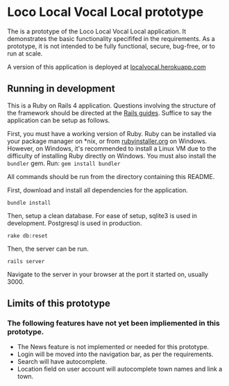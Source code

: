 # Loco Local Vocal Local prototype

The is a prototype of the Loco Local Vocal Local application. It demonstrates the basic functionality specififed in the requirements. As a prototype, it is not intended to be fully functional, secure, bug-free, or to run at scale.

A version of this application is deployed at [localvocal.herokuapp.com](http://localvocal.herokuapp.com)

## Running in development

This is a Ruby on Rails 4 application. Questions involving the structure of the framework should be directed at the [Rails guides](http://guides.rubyonrails.org). Suffice to say the application can be setup as follows.

First, you must have a working version of Ruby. Ruby can be installed via your package manager on *nix, or from [rubyinstaller.org](http://rubyinstaller.org) on Windows. However, on Windows, it's recommended to install a Linux VM due to the difficulty of installing Ruby directly on Windows. 
You must also install the `bundler` gem. Run: `gem install bundler`

All commands should be run from the directory containing this README.

First, download and install all dependencies for the application. 

`bundle install`

Then, setup a clean database. For ease of setup, sqlite3 is used in development. Postgresql is used in production.

`rake db:reset`

Then, the server can be run.

`rails server`

Navigate to the server in your browser at the port it started on, usually 3000.

## Limits of this prototype

### The following features have not yet been impliemented in this prototype.
- The News feature is not implemented or needed for this prototype.
- Login will be moved into the navigation bar, as per the requirements.
- Search will have autocomplete.
- Location field on user account will autocomplete town names and link a town.
